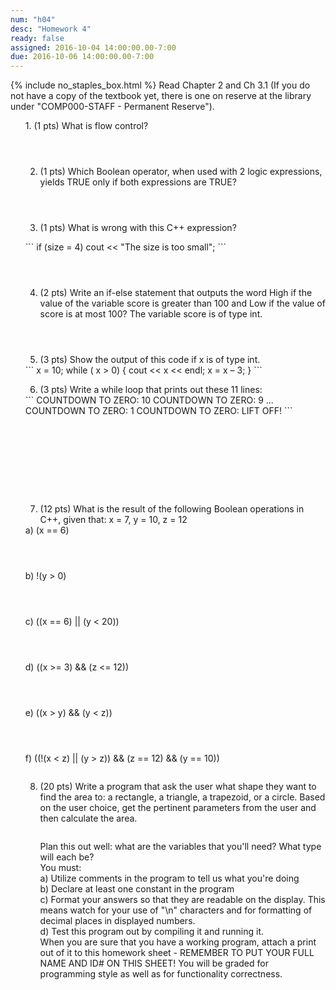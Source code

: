 ```yaml
---
num: "h04"
desc: "Homework 4"
ready: false
assigned: 2016-10-04 14:00:00.00-7:00
due: 2016-10-06 14:00:00.00-7:00
---
```

{% include no_staples_box.html %}
Read Chapter 2 and Ch 3.1 (If you do not have a copy of the textbook yet, there is one on reserve at the library under "COMP000-STAFF - Permanent Reserve").

<ol markdown="1">
1.	(1 pts) What is flow control?
  <div style="margin-bottom:4em"></div>

2.	(1 pts) Which Boolean operator, when used with 2 logic expressions, yields TRUE only if both expressions are TRUE?
  <div style="margin-bottom:4em"></div>

3.	(1 pts) What is wrong with this C++ expression?
  <div style="margin-bottom:1em"></div>
  <div markdown="1">
```
if (size = 4)
   cout << "The size is too small";
```
  </div>
  <div style="margin-bottom:4em"></div>

4.	(2 pts) Write an if-else statement that outputs the word High if the value of the variable score is greater than 100 and Low if the value of score is at most 100? The variable score is of type int. 
  <div style="margin-bottom:4em"></div>

5.	(3 pts) Show the output of this code if x is of type int.
<div markdown="1">
```
x = 10;
while ( x > 0) {
   cout << x << endl;
   x = x – 3;
 }
```
</div> 
  <div class="pagebreak"></div>

6.	(3 pts) Write a while loop that prints out these 11 lines: 
<div markdown="1">
```
COUNTDOWN TO ZERO: 10
COUNTDOWN TO ZERO: 9
...
COUNTDOWN TO ZERO: 1
COUNTDOWN TO ZERO: LIFT OFF!
```
</div>
<div style="margin-bottom:10em"></div>

7.	(12 pts)  What is the result of the following Boolean operations in C++, given that: x = 7, y = 10, z = 12
	<div style="margin-bottom:0em"></div>
<div markdown="1">
	a) (x == 6)
	<div style="margin-bottom:4em"></div>
	b) !(y > 0)
	<div style="margin-bottom:4em"></div>
	c) ((x == 6) || (y < 20))
	<div style="margin-bottom:4em"></div>
	d) ((x >= 3) && (z <= 12))
	<div style="margin-bottom:4em"></div>
	e) ((x > y) && (y < z))
	<div style="margin-bottom:4em"></div>
	f) ((!(x < z) || (y > z)) && (z == 12) && (y == 10))
	<div style="margin-bottom:2em"></div>
</div>

8.	(20 pts) Write a program that ask the user what shape they want to find the area to: a rectangle, a triangle, a trapezoid, or a circle. Based on the user choice, get the pertinent parameters from the user and then calculate the area.
	<div style="margin-bottom:2em"></div>
	Plan this out well: what are the variables that you'll need? What type will each be?
	<div style="margin-bottom:0em"></div>
	You must:
	<div style="margin-bottom:0em"></div>
		a) Utilize comments in the program to tell us what you're doing
	<div style="margin-bottom:0em"></div>
		b) Declare at least one constant in the program
	<div style="margin-bottom:0em"></div>
		c) Format your answers so that they are readable on the display. This means watch for your use of "\n" characters and for formatting of decimal places in displayed numbers.
	<div style="margin-bottom:0em"></div>
		d) Test this program out by compiling it and running it. 
	<div style="margin-bottom:0em"></div>
	When you are sure that you have a working program, attach a print out of it to this homework sheet - REMEMBER TO PUT YOUR FULL NAME AND ID# ON THIS SHEET! You will be graded for programming style as well as for functionality correctness.

